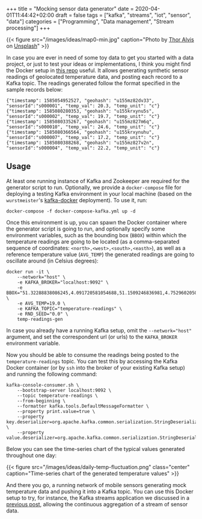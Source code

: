 +++
title = "Mocking sensor data generator"
date = 2020-04-01T11:44:42+02:00
draft = false
tags = ["kafka", "streams", "iot", "sensor", "data"]
categories = ["Programming", "Data management", "Stream processing"]
+++

{{< figure src="/images/ideas/map0-min.jpg" caption="Photo by [Thor Alvis](https://unsplash.com/@terminath0r) on [Unsplash](https://unsplash.com/photos/dWwZBcjw3GE)" >}}

In case you are ever in need of some toy data to get you started with a data project, or just to test your ideas or implementations, I think you might find the Docker setup in [this repo](https://github.com/LeandroOrdonez/temp-readings-gen/) useful. It allows generating synthetic sensor readings of geolocated temperature data, and posting each record to a Kafka topic. The readings generated follow the format specified in the sample records below:

```
{"timestamp": 1585054952527, "geohash": "u155mz82dv33", "sensorId":"s000001", "temp_val": 20.3, "temp_unit": "c"} 
{"timestamp": 1585080280353, "geohash": "u155krxynu5s", "sensorId":"s000002", "temp_val": 19.7, "temp_unit": "c"}
{"timestamp": 1585080335267, "geohash": "u155mz827m6q", "sensorId":"s000010", "temp_val": 24.6, "temp_unit": "c"}
{"timestamp": 1585080366564, "geohash": "u155krxynuhu", "sensorId":"s000007", "temp_val": 17.2, "temp_unit": "c"}
{"timestamp": 1585080388268, "geohash": "u155mz827v2n", "sensorId":"s000004", "temp_val": 22.2, "temp_unit": "c"}
```

## Usage

At least one running instance of Kafka and Zookeeper are required for the generator script to run. Optionally, we provide a `docker-compose` file for deploying a testing Kafka environment in your local machine (based on the `wurstmeister`'s [kafka-docker](https://github.com/wurstmeister/kafka-docker/blob/master/docker-compose-single-broker.yml) deployment). To use it, run:

```
docker-compose -f docker-compose-kafka.yml up -d
```

Once this environment is up, you can spawn the Docker container where the generator script is going to run, and optionally specify some environment variables, such as the bounding box (`BBOX`) within which the temperature readings are going to be located (as a comma-separated sequence of coordinates: `<north>,<west>,<south>,<easth>`), as well as a reference temperature value (`AVG_TEMP`) the generated readings are going to oscillate around (in Celsius degrees):

```
docker run -it \
    --network="host" \
    -e KAFKA_BROKER="localhost:9092" \
    -e BBOX="51.32288838086245,4.091720581054688,51.1509246836981,4.752960205078125" \
    -e AVG_TEMP=19.0 \
    -e KAFKA_TOPIC="temperature-readings" \
    -e RND_SEED="0.0" \
    temp-readings-gen
```

In case you already have a running Kafka setup, omit the `--network="host"` argument, and set the correspondent url (or urls) to the `KAFKA_BROKER` environment variable.

Now you should be able to consume the readings being posted to the `temperature-readings` topic. You can test this by accessing the Kafka Docker container (or by `ssh` into the broker of your existing Kafka setup) and running the following command:

```
kafka-console-consumer.sh \
    --bootstrap-server localhost:9092 \
    --topic temperature-readings \
    --from-beginning \
    --formatter kafka.tools.DefaultMessageFormatter \
    --property print.value=true \
    --property key.deserializer=org.apache.kafka.common.serialization.StringDeserializer \
    --property value.deserializer=org.apache.kafka.common.serialization.StringDeserializer
```

Below you can see the time-series chart of the typical values generated throughout one day:

{{< figure src="/images/ideas/daily-temp-fluctuation.png" class="center" caption="Time-series chart of the generated temperature values" >}}

And there you go, a running network of mobile sensors generating mock temperature data and pushing it into a Kafka topic. You can use this Docker setup to try, for instance, the Kafka streams application we discussed in a [previous post](https://leandro.ordonez.tech/ideas/continuous-aggregation-kafka-streams/), allowing the continuous aggregation of a stream of sensor data. 

